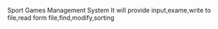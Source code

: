 Sport Games Management System
It will provide input,exame,write to file,read form file,find,modify,sorting
